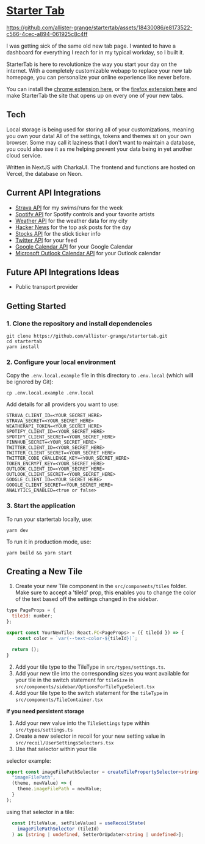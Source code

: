 # [Starter Tab](https://startertab.com/)

https://github.com/allister-grange/startertab/assets/18430086/e8173522-c566-4cec-a894-061925c8c4ff

I was getting sick of the same old new tab page. I wanted to have a dashboard for everything I reach for in my typical workday, so I built it. 

StarterTab is here to revolutionize the way you start your day on the internet. With a completely customizable webapp to replace your new tab homepage, you can personalize your online experience like never before.

You can install the [chrome extension here](https://chrome.google.com/webstore/detail/custom-new-tab-url/mmjbdbjnoablegbkcklggeknkfcjkjia?hl=en), or the [firefox extension here](https://addons.mozilla.org/en-US/firefox/addon/startertab-your-next-new-tab/) and make StarterTab the site that opens up on every one of your new tabs.

## Tech

Local storage is being used for storing all of your customizations, meaning you own your data! All of the settings, tokens and themes sit on your own browser. Some may call it laziness that I don't want to maintain a database, you could also see it as me helping prevent your data being in yet another cloud service.

Written in NextJS with CharkaUI. The frontend and functions are hosted on Vercel, the database on Neon.

## Current API Integrations

- [Strava API](https://developers.strava.com/docs/reference/) for my swims/runs for the week
- [Spotify API](https://developer.spotify.com/documentation/web-api/) for Spotify controls and your favorite artists
- [Weather API](https://www.weatherapi.com/) for the weather data for my city
- [Hacker News](https://hackernews.api-docs.io/) for the top ask posts for the day
- [Stocks API](https://finnhub.io/docs/api) for the stick ticker info
- [Twitter API](https://developer.twitter.com/en/docs/twitter-api) for your feed
- [Google Calendar API](https://developers.google.com/calendar/api/guides/overview) for your Google Calendar
- [Microsoft Outlook Calendar API](https://learn.microsoft.com/en-us/graph/outlook-calendar-concept-overview) for your Outlook calendar

## Future API Integrations Ideas

- Public transport provider

## Getting Started

### 1. Clone the repository and install dependencies

```
git clone https://github.com/allister-grange/startertab.git
cd startertab
yarn install
```

### 2. Configure your local environment

Copy the `.env.local.example` file in this directory to `.env.local` (which will be ignored by Git):

```
cp .env.local.example .env.local
```

Add details for all providers you want to use:

```
STRAVA_CLIENT_ID=<YOUR_SECRET_HERE>
STRAVA_SECRET=<YOUR_SECRET_HERE>
WEATHERAPI_TOKEN=<YOUR_SECRET_HERE>
SPOTIFY_CLIENT_ID=<YOUR_SECRET_HERE>
SPOTIFY_CLIENT_SECRET=<YOUR_SECRET_HERE>
FINNHUB_SECRET=<YOUR_SECRET_HERE>
TWITTER_CLIENT_ID=<YOUR_SECRET_HERE>
TWITTER_CLIENT_SECRET=<YOUR_SECRET_HERE>
TWITTER_CODE_CHALLENGE_KEY=<YOUR_SECRET_HERE>
TOKEN_ENCRYPT_KEY=<YOUR_SECRET_HERE>
OUTLOOK_CLIENT_ID=<YOUR_SECRET_HERE>
OUTLOOK_CLIENT_SECRET=<YOUR_SECRET_HERE>
GOOGLE_CLIENT_ID=<YOUR_SECRET_HERE>
GOOGLE_CLIENT_SECRET=<YOUR_SECRET_HERE>
ANALYTICS_ENABLED=<true or false>
```

### 3. Start the application

To run your startertab locally, use:

```
yarn dev
```

To run it in production mode, use:

```
yarn build && yarn start
```

## Creating a New Tile

1. Create your new Tile component in the `src/components/tiles` folder. Make sure to accept a 'tileId' prop, this enables you to change the color of the text based off the settings changed in the sidebar.

```js
type PageProps = {
  tileId: number;
};

export const YourNewTile: React.FC<PageProps> = ({ tileId }) => {
    const color = `var(--text-color-${tileId})`;

  return ();
}
```

2. Add your tile type to the TileType in `src/types/settings.ts`.
3. Add your new tile into the corresponding sizes you want available for your tile in the switch statement for `tileSize` in `src/components/sidebar/OptionsForTileTypeSelect.tsx`
4. Add your tile type to the switch statement for the `tileType` in `src/components/TileContainer.tsx`

**if you need persistent storage**

1. Add your new value into the `TileSettings` type within `src/types/settings.ts`
2. Create a new selector in recoil for your new setting value in `src/recoil/UserSettingsSelectors.tsx`
3. Use that selector within your tile

selector example:

```ts
export const imageFilePathSelector = createTilePropertySelector<string>(
  "imageFilePath",
  (theme, newValue) => {
    theme.imageFilePath = newValue;
  }
);
```

using that selector in a tile:

```ts
  const [fileValue, setFileValue] = useRecoilState(
    imageFilePathSelector (tileId)
  ) as [string | undefined, SetterOrUpdater<string | undefined>];
```
